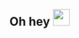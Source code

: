 <h2 align="center">Oh hey <img src="https://media.giphy.com/media/hvRJCLFzcasrR4ia7z/giphy.gif" width="30"></h2>
